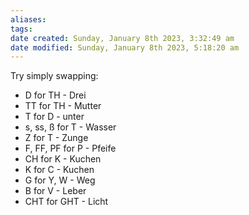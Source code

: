 ```yaml
---
aliases: 
tags: 
date created: Sunday, January 8th 2023, 3:32:49 am
date modified: Sunday, January 8th 2023, 5:18:20 am
---
```


Try simply swapping:
- D for TH - Drei
- TT for TH - Mutter
- T for D - unter
- s, ss, ß for T - Wasser
- Z for T - Zunge
- F, FF, PF for P - Pfeife
- CH for K - Kuchen
- K for C - Kuchen
- G for Y, W - Weg
- B for V - Leber
- CHT for GHT - Licht

